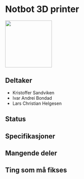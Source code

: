 # Notbot 3D printer
<img src="https://i.imgur.com/ManJvdO.jpg" width="150">

## Deltaker
- Kristoffer Sandviken
- Ivar Andrei Bondad
- Lars Christian Helgesen

## Status

## Specifikasjoner

## Mangende deler

## Ting som må fikses
